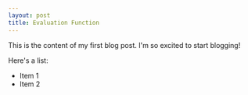 ```yaml
---
layout: post
title: Evaluation Function
---
```


This is the content of my first blog post.  I'm so excited to start blogging!

Here's a list:

* Item 1
* Item 2
